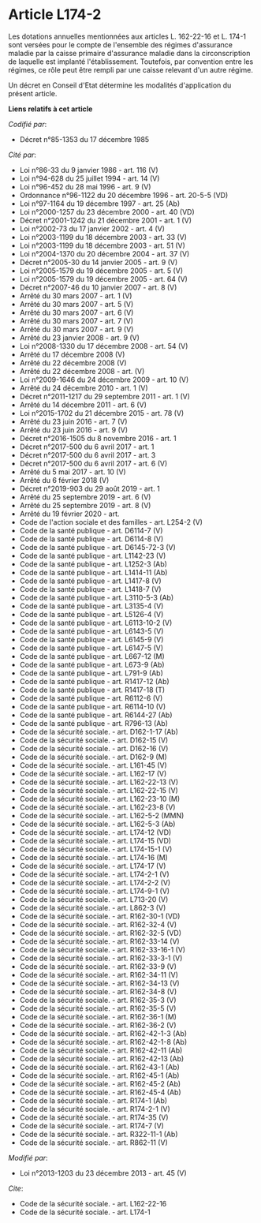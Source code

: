 # Article L174-2

Les dotations annuelles mentionnées aux articles L. 162-22-16 et L. 174-1 sont versées pour le compte de l'ensemble des
régimes d'assurance maladie par la caisse primaire d'assurance maladie dans la circonscription de laquelle est implanté
l'établissement. Toutefois, par convention entre les régimes, ce rôle peut être rempli par une caisse relevant d'un autre
régime. 

Un décret en Conseil d'Etat détermine les modalités d'application du présent article.

**Liens relatifs à cet article**

_Codifié par_:

  - Décret n°85-1353 du 17 décembre 1985

_Cité par_:

  - Loi n°86-33 du 9 janvier 1986 - art. 116 (V)
  - Loi n°94-628 du 25 juillet 1994 - art. 14 (V)
  - Loi n°96-452 du 28 mai 1996 - art. 9 (V)
  - Ordonnance n°96-1122 du 20 décembre 1996 - art. 20-5-5 (VD)
  - Loi n°97-1164 du 19 décembre 1997 - art. 25 (Ab)
  - Loi n°2000-1257 du 23 décembre 2000 - art. 40 (VD)
  - Décret n°2001-1242 du 21 décembre 2001 - art. 1 (V)
  - Loi n°2002-73 du 17 janvier 2002 - art. 4 (V)
  - Loi n°2003-1199 du 18 décembre 2003 - art. 33 (V)
  - Loi n°2003-1199 du 18 décembre 2003 - art. 51 (V)
  - Loi n°2004-1370 du 20 décembre 2004 - art. 37 (V)
  - Décret n°2005-30 du 14 janvier 2005 - art. 9 (V)
  - Loi n°2005-1579 du 19 décembre 2005 - art. 5 (V)
  - Loi n°2005-1579 du 19 décembre 2005 - art. 64 (V)
  - Décret n°2007-46 du 10 janvier 2007 - art. 8 (V)
  - Arrêté du 30 mars 2007 - art. 1 (V)
  - Arrêté du 30 mars 2007 - art. 5 (V)
  - Arrêté du 30 mars 2007 - art. 6 (V)
  - Arrêté du 30 mars 2007 - art. 7 (V)
  - Arrêté du 30 mars 2007 - art. 9 (V)
  - Arrêté du 23 janvier 2008 - art. 9 (V)
  - Loi n°2008-1330 du 17 décembre 2008 - art. 54 (V)
  - Arrêté du 17 décembre 2008 (V)
  - Arrêté du 22 décembre 2008 (V)
  - Arrêté du 22 décembre 2008 - art. (V)
  - Loi n°2009-1646 du 24 décembre 2009 - art. 10 (V)
  - Arrêté du 24 décembre 2010 - art. 1 (V)
  - Décret n°2011-1217 du 29 septembre 2011 - art. 1 (V)
  - Arrêté du 14 décembre 2011 - art. 6 (V)
  - Loi n°2015-1702 du 21 décembre 2015 - art. 78 (V)
  - Arrêté du 23 juin 2016 - art. 7 (V)
  - Arrêté du 23 juin 2016 - art. 9 (V)
  - Décret n°2016-1505 du 8 novembre 2016 - art. 1
  - Décret n°2017-500 du 6 avril 2017 - art. 1
  - Décret n°2017-500 du 6 avril 2017 - art. 3
  - Décret n°2017-500 du 6 avril 2017 - art. 6 (V)
  - Arrêté du 5 mai 2017 - art. 10 (V)
  - Arrêté du 6 février 2018 (V)
  - Décret n°2019-903 du 29 août 2019 - art. 1
  - Arrêté du 25 septembre 2019 - art. 6 (V)
  - Arrêté du 25 septembre 2019 - art. 8 (V)
  - Arrêté du 19 février 2020 - art.
  - Code de l'action sociale et des familles - art. L254-2 (V)
  - Code de la santé publique - art. D6114-7 (V)
  - Code de la santé publique - art. D6114-8 (V)
  - Code de la santé publique - art. D6145-72-3 (V)
  - Code de la santé publique - art. L1142-23 (V)
  - Code de la santé publique - art. L1252-3 (Ab)
  - Code de la santé publique - art. L1414-11 (Ab)
  - Code de la santé publique - art. L1417-8 (V)
  - Code de la santé publique - art. L1418-7 (V)
  - Code de la santé publique - art. L3110-5-3 (Ab)
  - Code de la santé publique - art. L3135-4 (V)
  - Code de la santé publique - art. L5126-4 (V)
  - Code de la santé publique - art. L6113-10-2 (V)
  - Code de la santé publique - art. L6143-5 (V)
  - Code de la santé publique - art. L6145-9 (V)
  - Code de la santé publique - art. L6147-5 (V)
  - Code de la santé publique - art. L667-12 (M)
  - Code de la santé publique - art. L673-9 (Ab)
  - Code de la santé publique - art. L791-9 (Ab)
  - Code de la santé publique - art. R1417-12 (Ab)
  - Code de la santé publique - art. R1417-18 (T)
  - Code de la santé publique - art. R6112-6 (V)
  - Code de la santé publique - art. R6114-10 (V)
  - Code de la santé publique - art. R6144-27 (Ab)
  - Code de la santé publique - art. R796-13 (Ab)
  - Code de la sécurité sociale. - art. D162-1-17 (Ab)
  - Code de la sécurité sociale. - art. D162-15 (V)
  - Code de la sécurité sociale. - art. D162-16 (V)
  - Code de la sécurité sociale. - art. D162-9 (M)
  - Code de la sécurité sociale. - art. L161-45 (V)
  - Code de la sécurité sociale. - art. L162-17 (V)
  - Code de la sécurité sociale. - art. L162-22-13 (V)
  - Code de la sécurité sociale. - art. L162-22-15 (V)
  - Code de la sécurité sociale. - art. L162-23-10 (M)
  - Code de la sécurité sociale. - art. L162-23-8 (V)
  - Code de la sécurité sociale. - art. L162-5-2 (MMN)
  - Code de la sécurité sociale. - art. L162-5-3 (Ab)
  - Code de la sécurité sociale. - art. L174-12 (VD)
  - Code de la sécurité sociale. - art. L174-15 (VD)
  - Code de la sécurité sociale. - art. L174-15-1 (V)
  - Code de la sécurité sociale. - art. L174-16 (M)
  - Code de la sécurité sociale. - art. L174-17 (V)
  - Code de la sécurité sociale. - art. L174-2-1 (V)
  - Code de la sécurité sociale. - art. L174-2-2 (V)
  - Code de la sécurité sociale. - art. L174-9-1 (V)
  - Code de la sécurité sociale. - art. L713-20 (V)
  - Code de la sécurité sociale. - art. L862-3 (V)
  - Code de la sécurité sociale. - art. R162-30-1 (VD)
  - Code de la sécurité sociale. - art. R162-32-4 (V)
  - Code de la sécurité sociale. - art. R162-32-5 (VD)
  - Code de la sécurité sociale. - art. R162-33-14 (V)
  - Code de la sécurité sociale. - art. R162-33-16-1 (V)
  - Code de la sécurité sociale. - art. R162-33-3-1 (V)
  - Code de la sécurité sociale. - art. R162-33-9 (V)
  - Code de la sécurité sociale. - art. R162-34-11 (V)
  - Code de la sécurité sociale. - art. R162-34-13 (V)
  - Code de la sécurité sociale. - art. R162-34-8 (V)
  - Code de la sécurité sociale. - art. R162-35-3 (V)
  - Code de la sécurité sociale. - art. R162-35-5 (V)
  - Code de la sécurité sociale. - art. R162-36-1 (M)
  - Code de la sécurité sociale. - art. R162-36-2 (V)
  - Code de la sécurité sociale. - art. R162-42-1-3 (Ab)
  - Code de la sécurité sociale. - art. R162-42-1-8 (Ab)
  - Code de la sécurité sociale. - art. R162-42-11 (Ab)
  - Code de la sécurité sociale. - art. R162-42-13 (Ab)
  - Code de la sécurité sociale. - art. R162-43-1 (Ab)
  - Code de la sécurité sociale. - art. R162-45-1 (Ab)
  - Code de la sécurité sociale. - art. R162-45-2 (Ab)
  - Code de la sécurité sociale. - art. R162-45-4 (Ab)
  - Code de la sécurité sociale. - art. R174-1 (Ab)
  - Code de la sécurité sociale. - art. R174-2-1 (V)
  - Code de la sécurité sociale. - art. R174-35 (V)
  - Code de la sécurité sociale. - art. R174-7 (V)
  - Code de la sécurité sociale. - art. R322-11-1 (Ab)
  - Code de la sécurité sociale. - art. R862-11 (V)

_Modifié par_:

  - Loi n°2013-1203 du 23 décembre 2013 - art. 45 (V)

_Cite_:

  - Code de la sécurité sociale. - art. L162-22-16
  - Code de la sécurité sociale. - art. L174-1
